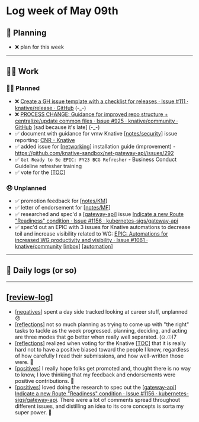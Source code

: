 # Log week of May 09th

## 📝 Planning
- ❌ plan for this week

---
## 🏋️‍♀️ Work

### 🙋‍♀️ Planned
- ❌  [Create a GH issue template with a checklist for releases · Issue #111 · knative/release · GitHub](https://github.com/knative/release/issues/111) (-_-)
- ❌ [PROCESS CHANGE: Guidance for improved repo structure + centralize/update common files · Issue #925 · knative/community · GitHub](https://github.com/knative/community/issues/925) [sad because it's late] (-_-)
- ✅ document with guidance for vmw Knative [[notes/security]] issue reporting: [CNR - Knative](https://github.com/orgs/vmware-tanzu/projects/26/views/1)
- ✅ added issue for [[networking]] installation guide (improvement) - https://github.com/knative-sandbox/net-gateway-api/issues/292
- ✅ `Get Ready to Be EPIC: FY23 BCG Refresher` - Business Conduct Guideline refresher training
- ✅ vote for the [[TOC]]
### 😞 Unplanned

- ✅ promotion feedback for [[notes/KM]]
- ✅ letter of endorsement for [[notes/MF]]
- ✅ researched and spec'd a [[gateway-api]] issue [Indicate a new Route "Readiness" condition · Issue #1156 · kubernetes-sigs/gateway-api](https://github.com/kubernetes-sigs/gateway-api/issues/1156)
- ✅ spec'd out an EPIC with 3 issues for Knative automations to decrease toil and increase visibility related to WG: [EPIC: Automations for increased WG productivity and visibility · Issue #1061 · knative/community](https://github.com/knative/community/issues/1061) [[inbox]] [[automation]]

---
## 🚀 Daily logs (or so)

---

## [[review-log]]

- [[negatives]] spent a day side tracked looking at career stuff, unplanned 😞
- [[reflections]] not so much planning as trying to come up with "the right" tasks to tackle as the week progressed. planning, deciding, and acting are three modes that go better when really well separated. (⊙.☉)7
- [[reflections]] realized when voting for the Knative [[TOC]] that it is really hard not to have a positive biased toward the people I know, regardless of how carefully I read their submissions, and how well-written those were. 🥵
- [[positives]] I really hope folks get promoted and, thought there is no way to know, I love thinking that my feedback and endorsements were positive contributions. 💼
- [[positives]] loved doing the research to spec out the [[gateway-api]] [Indicate a new Route "Readiness" condition · Issue #1156 · kubernetes-sigs/gateway-api](https://github.com/kubernetes-sigs/gateway-api/issues/1156). There were a lot of comments spread throughout different issues, and distilling an idea to its core concepts is sorta my super power. 🥰







[//begin]: # "Autogenerated link references for markdown compatibility"
[notes/security]: ../../notes/security.md "security"
[networking]: ../../networking.md "networking"
[TOC]: ../../notes/TOC.md "TOC"
[notes/KM]: ../../notes/KM.md "KM"
[notes/MF]: ../../notes/MF.md "MF"
[gateway-api]: ../../gateway-api.md "gateway-api"
[inbox]: ../../inbox.md "inbox"
[automation]: ../../automation.md "automation"
[review-log]: ../review-log.md "Review log"
[negatives]: ../negatives.md "negatives"
[reflections]: ../reflections.md "reflections"
[positives]: ../positives.md "positives"
[//end]: # "Autogenerated link references"